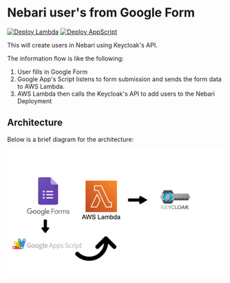 # Nebari user's from Google Form

[![Deploy Lambda](https://github.com/Quansight/nebari-users-create-from-google-form/actions/workflows/deploy_lambda.yml/badge.svg)](https://github.com/Quansight/nebari-users-create-from-google-form/actions/workflows/deploy_lambda.yml)
[![Deploy AppScript](https://github.com/Quansight/nebari-users-create-from-google-form/actions/workflows/deploy.yml/badge.svg)](https://github.com/Quansight/nebari-users-create-from-google-form/actions/workflows/deploy_appscript.yml)

This will create users in Nebari using Keycloak's API.

The information flow is like the following:

1. User fills in Google Form
2. Google App's Script listens to form submission and sends the form data to AWS Lambda.
3. AWS Lambda then calls the Keycloak's API to add users to the Nebari Deployment

## Architecture

Below is a brief diagram for the architecture:

![Nebari Auto Create](nebari-auto-create.jpg)
